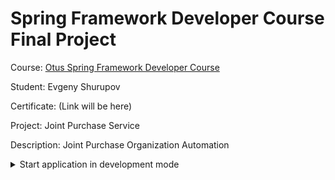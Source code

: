 # Spring Framework Developer Course Final Project

Course: [Otus Spring Framework Developer Course](https://otus.ru/lessons/javaspring/)

Student: Evgeny Shurupov

Certificate: (Link will be here)

Project: Joint Purchase Service

Description: Joint Purchase Organization Automation

<details>
  <summary>Start application in development mode</summary>
  
## Command to init postgres container image and start it (You need to have docker installed)
`docker run -d --name jppostgres -p 5432:5432 -e POSTGRES_PASSWORD=springpassword -e POSTGRES_USER=springuser -e POSTGRES_DB=jpurchase postgres:13.2`

## Command to stop postgres container
`docker stop jppostgres`

## Command to start postgres (You need to have postgres container initialized)
`docker start jppostgres`

## Command to remove postgres container image
`docker rm postgres`

## Command to build the core backend application
`mvn clean spring-boot:run`
  
</details>